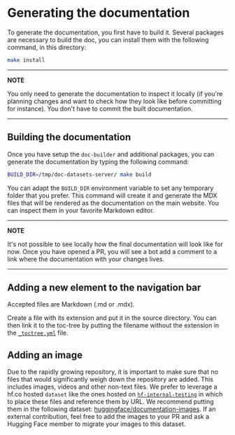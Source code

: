 <!---
Copyright 2022 The HuggingFace Team. All rights reserved.

Licensed under the Apache License, Version 2.0 (the "License");
you may not use this file except in compliance with the License.
You may obtain a copy of the License at

    http://www.apache.org/licenses/LICENSE-2.0

Unless required by applicable law or agreed to in writing, software
distributed under the License is distributed on an "AS IS" BASIS,
WITHOUT WARRANTIES OR CONDITIONS OF ANY KIND, either express or implied.
See the License for the specific language governing permissions and
limitations under the License.
-->

# Generating the documentation

To generate the documentation, you first have to build it. Several packages are necessary to build the doc,
you can install them with the following command, in this directory:

```bash
make install
```

---

**NOTE**

You only need to generate the documentation to inspect it locally (if you're planning changes and want to
check how they look like before committing for instance). You don't have to commit the built documentation.

---

## Building the documentation

Once you have setup the `doc-builder` and additional packages, you can generate the documentation by typing the
following command:

```bash
BUILD_DIR=/tmp/doc-datasets-server/ make build
```

You can adapt the `BUILD_DIR` environment variable to set any temporary folder that you prefer. This command will create it and generate
the MDX files that will be rendered as the documentation on the main website. You can inspect them in your favorite
Markdown editor.

---

**NOTE**

It's not possible to see locally how the final documentation will look like for now. Once you have opened a PR, you
will see a bot add a comment to a link where the documentation with your changes lives.

---

## Adding a new element to the navigation bar

Accepted files are Markdown (.md or .mdx).

Create a file with its extension and put it in the source directory. You can then link it to the toc-tree by putting
the filename without the extension in the [`_toctree.yml`](https://github.com/huggingface/datasets-server/blob/main/docs/source/_toctree.yml) file.

## Adding an image

Due to the rapidly growing repository, it is important to make sure that no files that would significantly weigh down the repository are added. This includes images, videos and other non-text files. We prefer to leverage a hf.co hosted `dataset` like
the ones hosted on [`hf-internal-testing`](https://huggingface.co/hf-internal-testing) in which to place these files and reference
them by URL. We recommend putting them in the following dataset: [huggingface/documentation-images](https://huggingface.co/datasets/huggingface/documentation-images).
If an external contribution, feel free to add the images to your PR and ask a Hugging Face member to migrate your images
to this dataset.
